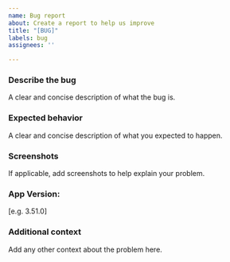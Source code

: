 ```yaml
---
name: Bug report
about: Create a report to help us improve
title: "[BUG]"
labels: bug
assignees: ''

---
```



### **Describe the bug**
A clear and concise description of what the bug is.

### **Expected behavior**
A clear and concise description of what you expected to happen.

### **Screenshots**
If applicable, add screenshots to help explain your problem.

### **App Version:**
[e.g. 3.51.0]

### **Additional context**
Add any other context about the problem here.
